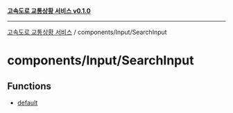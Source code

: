 [**고속도로 교통상황 서비스 v0.1.0**](../../../README.md)

***

[고속도로 교통상황 서비스](../../../modules.md) / components/Input/SearchInput

# components/Input/SearchInput

## Functions

- [default](functions/default.md)
